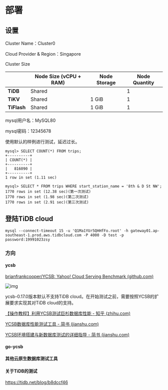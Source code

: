 # 部署

## 设置

Cluster Name：Cluster0

Cloud Provider & Region：Singapore

Cluster Size

|             | Node Size (vCPU + RAM) | Node Storage | Node Quantity |
| ----------- | ---------------------- | ------------ | ------------- |
| **TiDB**    | Shared                 |              | 1             |
| **TiKV**    | Shared                 | 1 GiB        | 1             |
| **TiFlash** | Shared                 | 1 GiB        | 1             |

mysql用户名：MySQL80

mysql密码：12345678

使用默认的样例进行测试，延迟过长。

```
mysql> SELECT COUNT(*) FROM trips;
+----------+
| COUNT(*) |
+----------+
|   816090 |
+----------+
1 row in set (1.11 sec)
```

```
mysql> SELECT * FROM trips WHERE start_station_name = '8th & D St NW';
1770 rows in set (12.38 sec)(第一次测试)
1770 rows in set (1.98 sec)(第二次测试)
1770 rows in set (2.91 sec)(第三次测试)
```

## 登陆TiDB cloud

```
mysql --connect-timeout 15 -u 'Q1Ma1YUr5QHHfFo.root' -h gateway01.ap-southeast-1.prod.aws.tidbcloud.com -P 4000 -D test -p
password:19991023zsy
```

### 方向

#### ycsb

[brianfrankcooper/YCSB: Yahoo! Cloud Serving Benchmark (github.com)](https://github.com/brianfrankcooper/YCSB)

![img](https://pic1.zhimg.com/v2-b04bcf5193a302fcf3b63f446e68bffc_r.jpg)

ycsb-0.17.0版本默认不支持TiDB cloud。在开始测试之前，需要按照YCSB的扩展要求实现其对TiDB cloud的支持。

[【操作教程】利用YCSB测试巨杉数据库性能 - 知乎 (zhihu.com)](https://zhuanlan.zhihu.com/p/23533975)

[YCSB数据库性能测试工具 - 简书 (jianshu.com)](https://www.jianshu.com/p/66937631bf0b)

[YCSB环境搭建与新数据库测试的详细指导 - 简书 (jianshu.com)](https://www.jianshu.com/p/675947cdcce4)

#### go-ycsb



#### 其他云原生数据库测试工具



#### 关于TiDB的测试

https://tidb.net/blog/b8dccf46
